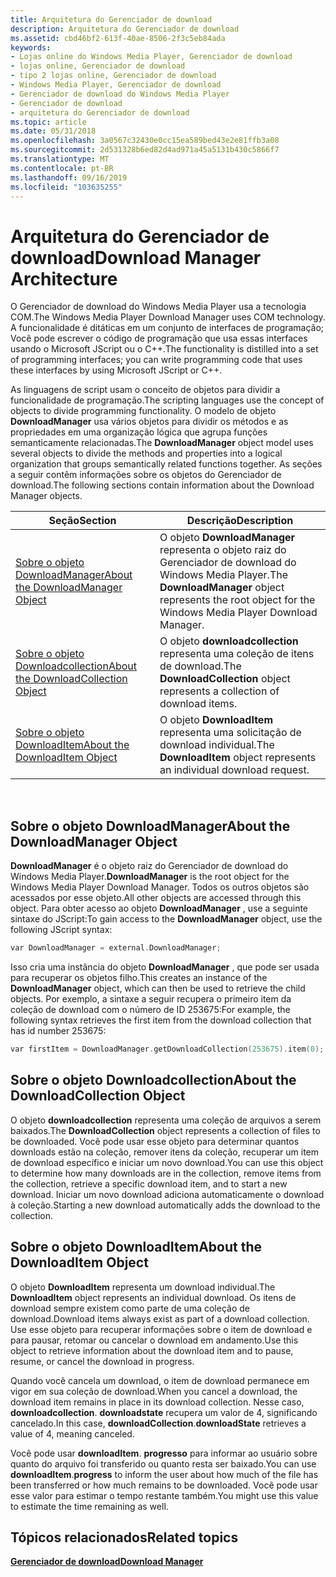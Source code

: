```yaml
---
title: Arquitetura do Gerenciador de download
description: Arquitetura do Gerenciador de download
ms.assetid: cbd46bf2-613f-40ae-8506-2f3c5eb84ada
keywords:
- Lojas online do Windows Media Player, Gerenciador de download
- lojas online, Gerenciador de download
- tipo 2 lojas online, Gerenciador de download
- Windows Media Player, Gerenciador de download
- Gerenciador de download do Windows Media Player
- Gerenciador de download
- arquitetura do Gerenciador de download
ms.topic: article
ms.date: 05/31/2018
ms.openlocfilehash: 3a0567c32430e0cc15ea589bed43e2e81ffb3a08
ms.sourcegitcommit: 2d531328b6ed82d4ad971a45a5131b430c5866f7
ms.translationtype: MT
ms.contentlocale: pt-BR
ms.lasthandoff: 09/16/2019
ms.locfileid: "103635255"
---
```

# <a name="download-manager-architecture"></a><span data-ttu-id="8e5f6-110">Arquitetura do Gerenciador de download</span><span class="sxs-lookup"><span data-stu-id="8e5f6-110">Download Manager Architecture</span></span>

<span data-ttu-id="8e5f6-111">O Gerenciador de download do Windows Media Player usa a tecnologia COM.</span><span class="sxs-lookup"><span data-stu-id="8e5f6-111">The Windows Media Player Download Manager uses COM technology.</span></span> <span data-ttu-id="8e5f6-112">A funcionalidade é ditáticas em um conjunto de interfaces de programação; Você pode escrever o código de programação que usa essas interfaces usando o Microsoft JScript ou o C++.</span><span class="sxs-lookup"><span data-stu-id="8e5f6-112">The functionality is distilled into a set of programming interfaces; you can write programming code that uses these interfaces by using Microsoft JScript or C++.</span></span>

<span data-ttu-id="8e5f6-113">As linguagens de script usam o conceito de objetos para dividir a funcionalidade de programação.</span><span class="sxs-lookup"><span data-stu-id="8e5f6-113">The scripting languages use the concept of objects to divide programming functionality.</span></span> <span data-ttu-id="8e5f6-114">O modelo de objeto **DownloadManager** usa vários objetos para dividir os métodos e as propriedades em uma organização lógica que agrupa funções semanticamente relacionadas.</span><span class="sxs-lookup"><span data-stu-id="8e5f6-114">The **DownloadManager** object model uses several objects to divide the methods and properties into a logical organization that groups semantically related functions together.</span></span> <span data-ttu-id="8e5f6-115">As seções a seguir contêm informações sobre os objetos do Gerenciador de download.</span><span class="sxs-lookup"><span data-stu-id="8e5f6-115">The following sections contain information about the Download Manager objects.</span></span>



| <span data-ttu-id="8e5f6-116">Seção</span><span class="sxs-lookup"><span data-stu-id="8e5f6-116">Section</span></span>                                                                     | <span data-ttu-id="8e5f6-117">Descrição</span><span class="sxs-lookup"><span data-stu-id="8e5f6-117">Description</span></span>                                                                                              |
|-----------------------------------------------------------------------------|----------------------------------------------------------------------------------------------------------|
| [<span data-ttu-id="8e5f6-118">Sobre o objeto DownloadManager</span><span class="sxs-lookup"><span data-stu-id="8e5f6-118">About the DownloadManager Object</span></span>](#about-the-downloadmanager-object)       | <span data-ttu-id="8e5f6-119">O objeto **DownloadManager** representa o objeto raiz do Gerenciador de download do Windows Media Player.</span><span class="sxs-lookup"><span data-stu-id="8e5f6-119">The **DownloadManager** object represents the root object for the Windows Media Player Download Manager.</span></span> |
| [<span data-ttu-id="8e5f6-120">Sobre o objeto Downloadcollection</span><span class="sxs-lookup"><span data-stu-id="8e5f6-120">About the DownloadCollection Object</span></span>](#about-the-downloadcollection-object) | <span data-ttu-id="8e5f6-121">O objeto **downloadcollection** representa uma coleção de itens de download.</span><span class="sxs-lookup"><span data-stu-id="8e5f6-121">The **DownloadCollection** object represents a collection of download items.</span></span>                             |
| [<span data-ttu-id="8e5f6-122">Sobre o objeto DownloadItem</span><span class="sxs-lookup"><span data-stu-id="8e5f6-122">About the DownloadItem Object</span></span>](#about-the-downloaditem-object)             | <span data-ttu-id="8e5f6-123">O objeto **DownloadItem** representa uma solicitação de download individual.</span><span class="sxs-lookup"><span data-stu-id="8e5f6-123">The **DownloadItem** object represents an individual download request.</span></span>                                   |



 

## <a name="about-the-downloadmanager-object"></a><span data-ttu-id="8e5f6-124">Sobre o objeto DownloadManager</span><span class="sxs-lookup"><span data-stu-id="8e5f6-124">About the DownloadManager Object</span></span>

<span data-ttu-id="8e5f6-125">**DownloadManager** é o objeto raiz do Gerenciador de download do Windows Media Player.</span><span class="sxs-lookup"><span data-stu-id="8e5f6-125">**DownloadManager** is the root object for the Windows Media Player Download Manager.</span></span> <span data-ttu-id="8e5f6-126">Todos os outros objetos são acessados por esse objeto.</span><span class="sxs-lookup"><span data-stu-id="8e5f6-126">All other objects are accessed through this object.</span></span> <span data-ttu-id="8e5f6-127">Para obter acesso ao objeto **DownloadManager** , use a seguinte sintaxe do JScript:</span><span class="sxs-lookup"><span data-stu-id="8e5f6-127">To gain access to the **DownloadManager** object, use the following JScript syntax:</span></span>


```C++
var DownloadManager = external.DownloadManager;
```



<span data-ttu-id="8e5f6-128">Isso cria uma instância do objeto **DownloadManager** , que pode ser usada para recuperar os objetos filho.</span><span class="sxs-lookup"><span data-stu-id="8e5f6-128">This creates an instance of the **DownloadManager** object, which can then be used to retrieve the child objects.</span></span> <span data-ttu-id="8e5f6-129">Por exemplo, a sintaxe a seguir recupera o primeiro item da coleção de download com o número de ID 253675:</span><span class="sxs-lookup"><span data-stu-id="8e5f6-129">For example, the following syntax retrieves the first item from the download collection that has id number 253675:</span></span>


```C++
var firstItem = DownloadManager.getDownloadCollection(253675).item(0);
```



## <a name="about-the-downloadcollection-object"></a><span data-ttu-id="8e5f6-130">Sobre o objeto Downloadcollection</span><span class="sxs-lookup"><span data-stu-id="8e5f6-130">About the DownloadCollection Object</span></span>

<span data-ttu-id="8e5f6-131">O objeto **downloadcollection** representa uma coleção de arquivos a serem baixados.</span><span class="sxs-lookup"><span data-stu-id="8e5f6-131">The **DownloadCollection** object represents a collection of files to be downloaded.</span></span> <span data-ttu-id="8e5f6-132">Você pode usar esse objeto para determinar quantos downloads estão na coleção, remover itens da coleção, recuperar um item de download específico e iniciar um novo download.</span><span class="sxs-lookup"><span data-stu-id="8e5f6-132">You can use this object to determine how many downloads are in the collection, remove items from the collection, retrieve a specific download item, and to start a new download.</span></span> <span data-ttu-id="8e5f6-133">Iniciar um novo download adiciona automaticamente o download à coleção.</span><span class="sxs-lookup"><span data-stu-id="8e5f6-133">Starting a new download automatically adds the download to the collection.</span></span>

## <a name="about-the-downloaditem-object"></a><span data-ttu-id="8e5f6-134">Sobre o objeto DownloadItem</span><span class="sxs-lookup"><span data-stu-id="8e5f6-134">About the DownloadItem Object</span></span>

<span data-ttu-id="8e5f6-135">O objeto **DownloadItem** representa um download individual.</span><span class="sxs-lookup"><span data-stu-id="8e5f6-135">The **DownloadItem** object represents an individual download.</span></span> <span data-ttu-id="8e5f6-136">Os itens de download sempre existem como parte de uma coleção de download.</span><span class="sxs-lookup"><span data-stu-id="8e5f6-136">Download items always exist as part of a download collection.</span></span> <span data-ttu-id="8e5f6-137">Use esse objeto para recuperar informações sobre o item de download e para pausar, retomar ou cancelar o download em andamento.</span><span class="sxs-lookup"><span data-stu-id="8e5f6-137">Use this object to retrieve information about the download item and to pause, resume, or cancel the download in progress.</span></span>

<span data-ttu-id="8e5f6-138">Quando você cancela um download, o item de download permanece em vigor em sua coleção de download.</span><span class="sxs-lookup"><span data-stu-id="8e5f6-138">When you cancel a download, the download item remains in place in its download collection.</span></span> <span data-ttu-id="8e5f6-139">Nesse caso, **downloadcollection**. **downloadstate** recupera um valor de 4, significando cancelado.</span><span class="sxs-lookup"><span data-stu-id="8e5f6-139">In this case, **downloadCollection**.**downloadState** retrieves a value of 4, meaning canceled.</span></span>

<span data-ttu-id="8e5f6-140">Você pode usar **downloadItem**. **progresso** para informar ao usuário sobre quanto do arquivo foi transferido ou quanto resta ser baixado.</span><span class="sxs-lookup"><span data-stu-id="8e5f6-140">You can use **downloadItem**.**progress** to inform the user about how much of the file has been transferred or how much remains to be downloaded.</span></span> <span data-ttu-id="8e5f6-141">Você pode usar esse valor para estimar o tempo restante também.</span><span class="sxs-lookup"><span data-stu-id="8e5f6-141">You might use this value to estimate the time remaining as well.</span></span>

## <a name="related-topics"></a><span data-ttu-id="8e5f6-142">Tópicos relacionados</span><span class="sxs-lookup"><span data-stu-id="8e5f6-142">Related topics</span></span>

<dl> <dt>

[<span data-ttu-id="8e5f6-143">**Gerenciador de download**</span><span class="sxs-lookup"><span data-stu-id="8e5f6-143">**Download Manager**</span></span>](download-manager.md)
</dt> </dl>

 

 




